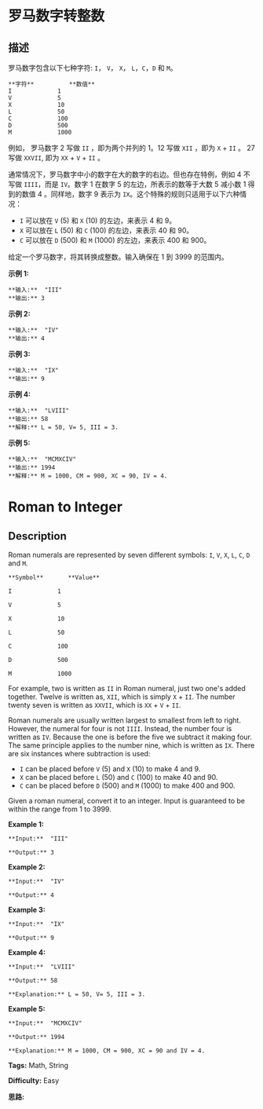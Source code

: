 # 罗马数字转整数

## 描述

罗马数字包含以下七种字符: `I`， `V`， `X`， `L`，`C`，`D` 和 `M`。

    
    
    **字符**          **数值**
    I             1
    V             5
    X             10
    L             50
    C             100
    D             500
    M             1000

例如， 罗马数字 2 写做 `II` ，即为两个并列的 1。12 写做 `XII` ，即为 `X` + `II` 。 27 写做  `XXVII`, 即为 `XX` + `V` + `II` 。

通常情况下，罗马数字中小的数字在大的数字的右边。但也存在特例，例如 4 不写做 `IIII`，而是 `IV`。数字 1 在数字 5 的左边，所表示的数等于大数 5 减小数 1 得到的数值 4 。同样地，数字 9 表示为 `IX`。这个特殊的规则只适用于以下六种情况：

  * `I` 可以放在 `V` (5) 和 `X` (10) 的左边，来表示 4 和 9。
  * `X` 可以放在 `L` (50) 和 `C` (100) 的左边，来表示 40 和 90。 
  * `C` 可以放在 `D` (500) 和 `M` (1000) 的左边，来表示 400 和 900。

给定一个罗马数字，将其转换成整数。输入确保在 1 到 3999 的范围内。

**示例  1:**

    
    
    **输入:**  "III"
    **输出:** 3

**示例  2:**

    
    
    **输入:**  "IV"
    **输出:** 4

**示例  3:**

    
    
    **输入:**  "IX"
    **输出:** 9

**示例  4:**

    
    
    **输入:**  "LVIII"
    **输出:** 58
    **解释:** L = 50, V= 5, III = 3.
    

**示例  5:**

    
    
    **输入:**  "MCMXCIV"
    **输出:** 1994
    **解释:** M = 1000, CM = 900, XC = 90, IV = 4.



# Roman to Integer

## Description



Roman numerals are represented by seven different symbols: `I`, `V`, `X`, `L`, `C`, `D` and `M`.

    
    
    **Symbol**       **Value**
    I             1
    V             5
    X             10
    L             50
    C             100
    D             500
    M             1000

For example, two is written as `II` in Roman numeral, just two one's added together. Twelve is written as, `XII`, which is simply `X` \+ `II`. The number twenty seven is written as `XXVII`, which is `XX` \+ `V` \+ `II`.

Roman numerals are usually written largest to smallest from left to right. However, the numeral for four is not `IIII`. Instead, the number four is written as `IV`. Because the one is before the five we subtract it making four. The same principle applies to the number nine, which is written as `IX`. There are six instances where subtraction is used:

  * `I` can be placed before `V` (5) and `X` (10) to make 4 and 9. 
  * `X` can be placed before `L` (50) and `C` (100) to make 40 and 90. 
  * `C` can be placed before `D` (500) and `M` (1000) to make 400 and 900.

Given a roman numeral, convert it to an integer. Input is guaranteed to be within the range from 1 to 3999.

**Example 1:**

    
    
    **Input:**  "III"
    **Output:** 3

**Example 2:**

    
    
    **Input:**  "IV"
    **Output:** 4

**Example 3:**

    
    
    **Input:**  "IX"
    **Output:** 9

**Example 4:**

    
    
    **Input:**  "LVIII"
    **Output:** 58
    **Explanation:** L = 50, V= 5, III = 3.
    

**Example 5:**

    
    
    **Input:**  "MCMXCIV"
    **Output:** 1994
    **Explanation:** M = 1000, CM = 900, XC = 90 and IV = 4.


**Tags:** Math, String

**Difficulty:** Easy

**思路:**
